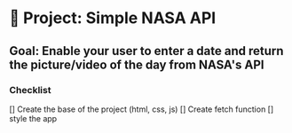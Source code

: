 # 🚀 Project: Simple NASA API

## Goal: Enable your user to enter a date and return the picture/video of the day from NASA's API

### Checklist
[] Create the base of the project (html, css, js)
[] Create fetch function
[] style the app